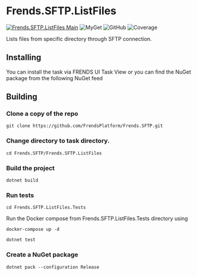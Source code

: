 # Frends.SFTP.ListFiles

[![Frends.SFTP.ListFiles Main](https://github.com/FrendsPlatform/Frends.SFTP/actions/workflows/ListFiles_build_and_test_on_main.yml/badge.svg)](https://github.com/FrendsPlatform/Frends.SFTP/actions/workflows/ListFiles_build_and_test_on_main.yml)
![MyGet](https://img.shields.io/myget/frends-tasks/v/Frends.SFTP.ListFiles?label=NuGet)
![GitHub](https://img.shields.io/github/license/FrendsPlatform/Frends.SFTP?label=License)
![Coverage](https://app-github-custom-badges.azurewebsites.net/Badge?key=FrendsPlatform/Frends.SFTP/Frends.SFTP.ListFiles|main)

Lists files from specific directory through SFTP connection.

## Installing

You can install the task via FRENDS UI Task View or you can find the NuGet package from the following NuGet feed

## Building

### Clone a copy of the repo

`git clone https://github.com/FrendsPlatform/Frends.SFTP.git`

### Change directory to task directory.

`cd Frends.SFTP/Frends.SFTP.ListFiles`

### Build the project

`dotnet build`

### Run tests

`cd Frends.SFTP.ListFiles.Tests`

Run the Docker compose from Frends.SFTP.ListFiles.Tests directory using

`docker-compose up -d`

`dotnet test`

### Create a NuGet package

`dotnet pack --configuration Release`

